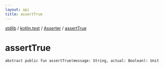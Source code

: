 ```yaml
---
layout: api
title: assertTrue
---
```

[stdlib](../../index.md) / [kotlin.test](../index.md) / [Asserter](index.md) / [assertTrue](assertTrue.md)

# assertTrue

```
abstract public fun assertTrue(message: String, actual: Boolean): Unit
```
